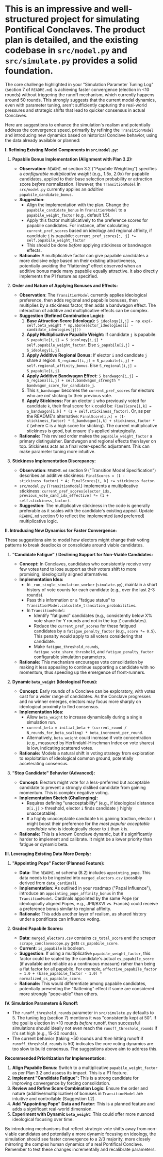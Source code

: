 # This is an impressive and well-structured project for simulating Pontifical Conclaves. The product plan is detailed, and the existing codebase in `src/model.py` and `src/simulate.py` provides a solid foundation.

The core challenge highlighted in your "Simulation Parameter Tuning Log" (section 7 of `README.md`) is achieving faster convergence (election in <10 rounds) without triggering the runoff mechanism, which currently happens around 50 rounds. This strongly suggests that the current model dynamics, even with parameter tuning, aren't sufficiently capturing the real-world pressures and strategic shifts that lead to quicker consensus in actual Conclaves.

Here are suggestions to enhance the simulation's realism and potentially address the convergence speed, primarily by refining the `TransitionModel` and introducing new dynamics based on historical Conclave behavior, using the data already available or planned:

**I. Refining Existing Model Components in `src/model.py`:**

1. **Papabile Bonus Implementation (Alignment with Plan 3.2):**
    * **Observation:** `README.md` section 3.2 ("Papabile Weighting") specifies a *configurable multiplicative weight* (e.g., 1.5x, 2.0x) for papabile candidates, applied to their base selection probability or attraction score *before* normalization. However, the `TransitionModel` in `src/model.py` currently applies an *additive* `papabile_candidate_bonus`.
    * **Suggestion:**
        * Align the implementation with the plan. Change the `papabile_candidate_bonus` in `TransitionModel` to a `papabile_weight_factor` (e.g., default 1.5).
        * Apply this factor multiplicatively to the preference scores for papabile candidates. For instance, after calculating `current_pref_scores` based on ideology and regional affinity, if candidate `j` is papabile:
            `current_pref_scores[:, j] *= self.papabile_weight_factor`
        * This should be done *before* applying stickiness or bandwagon effects.
    * **Rationale:** A multiplicative factor can give papabile candidates a more decisive edge based on their existing attractiveness, potentially avoiding the "flattening" effect observed when an additive bonus made many papabile equally attractive. It also directly implements the P1 feature as specified.

2. **Order and Nature of Applying Bonuses and Effects:**
    * **Observation:** The `TransitionModel` currently applies ideological preference, then adds regional and papabile bonuses, then multiplies by a stickiness factor, then adds a bandwagon effect. The interaction of additive and multiplicative effects can be complex.
    * **Suggestion (Refined Combination Logic):**
        1. **Base Attraction Score (Ideology):** `S_ideology[i,j] = np.exp(-self.beta_weight * np.abs(elector_ideologies[i] - candidate_ideologies[j]))`
        2. **Apply Multiplicative Papabile Weight:** If candidate `j` is papabile: `S_papabile[i,j] = S_ideology[i,j] * self.papabile_weight_factor`. Else `S_papabile[i,j] = S_ideology[i,j]`.
        3. **Apply Additive Regional Bonus:** If elector `i` and candidate `j` share a region: `S_regional[i,j] = S_papabile[i,j] + self.regional_affinity_bonus`. Else `S_regional[i,j] = S_papabile[i,j]`.
        4. **Apply Additive Bandwagon Effect:** `S_bandwagon[i,j] = S_regional[i,j] + self.bandwagon_strength * bandwagon_score_for_candidate_j`.
        5. This `S_bandwagon` becomes the `current_pref_scores` for electors who are *not* sticking to their previous vote.
        6. **Apply Stickiness:** For an elector `i` who previously voted for candidate `k`, their final score for `k` could be: `FinalScore[i,k] = S_bandwagon[i,k] * (1 + self.stickiness_factor)`. Or, as per the README's alternative: `FinalScore[i,k] = (1-stickiness_factor) * S_bandwagon[i,k] + stickiness_factor * C` (where C is a high score for sticking). The current multiplicative stickiness is good, but ensure it's applied strategically.
    * **Rationale:** This revised order makes the `papabile_weight_factor` a primary distinguisher. Bandwagon and regional effects then layer on top. Stickiness acts as a final voter-specific adjustment. This can make parameter tuning more intuitive.

3. **Stickiness Implementation Discrepancy:**
    * **Observation:** `README.md` section 9 ("Transition Model Specification") describes an additive stickiness: `FinalScores = (1 - stickiness_factor) * A; FinalScores[i, k] += stickiness_factor`.
    * `src/model.py` (`TransitionModel`) implements a multiplicative stickiness: `current_pref_scores[elector_idx, previous_vote_cand_idx_effective] *= (1 + self.stickiness_factor)`.
    * **Suggestion:** The multiplicative stickiness in the code is generally preferable as it scales with the candidate's existing appeal. Update `README.md` section 9 to reflect the implemented (and preferred) multiplicative logic.

**II. Introducing New Dynamics for Faster Convergence:**

These suggestions aim to model how electors might change their voting patterns to break deadlocks or consolidate around viable candidates.

1. **"Candidate Fatigue" / Declining Support for Non-Viable Candidates:**
    * **Concept:** In Conclaves, candidates who consistently receive very few votes tend to lose support as their voters shift to more promising, ideologically aligned alternatives.
    * **Implementation Idea:**
        * In `_run_single_simulation_worker` (`simulate.py`), maintain a short history of vote counts for each candidate (e.g., over the last 2-3 rounds).
        * Pass this information or a "fatigue status" to `TransitionModel.calculate_transition_probabilities`.
        * In `TransitionModel`:
            * Identify "fatigued" candidates (e.g., consistently below X% vote share for Y rounds and not in the top Z candidates).
            * Reduce the `current_pref_scores` for these fatigued candidates by a `fatigue_penalty_factor` (e.g., `score *= 0.5`). This penalty would apply to all voters considering that candidate.
            * Make `fatigue_threshold_rounds`, `fatigue_vote_share_threshold`, and `fatigue_penalty_factor` configurable simulation parameters.
    * **Rationale:** This mechanism encourages vote consolidation by making it less appealing to continue supporting a candidate with no momentum, thus speeding up the emergence of front-runners.

2. **Dynamic `beta_weight` (Ideological Focus):**
    * **Concept:** Early rounds of a Conclave can be exploratory, with votes cast for a wider range of candidates. As the Conclave progresses and no winner emerges, electors may focus more sharply on ideological proximity to find consensus.
    * **Implementation Idea:**
        * Allow `beta_weight` to increase dynamically during a single simulation run.
        * `current_beta = initial_beta + (current_round / N_rounds_for_beta_scaling) * beta_increment_per_round`.
        * Alternatively, `beta_weight` could increase if vote concentration (e.g., measured by Herfindahl-Hirschman Index on vote shares) is low, indicating scattered votes.
    * **Rationale:** Models a natural shift in voting strategy from exploration to exploitation of ideological common ground, potentially accelerating consensus.

3. **"Stop Candidate" Behavior (Advanced):**
    * **Concept:** Electors might vote for a less-preferred but acceptable candidate to prevent a strongly disliked candidate from gaining momentum. This is complex negative voting.
    * **Implementation Sketch (Challenging):**
        * Requires defining "unacceptability" (e.g., if ideological distance `D[i,j]` > threshold, elector `i` finds candidate `j` highly unacceptable).
        * If a highly unacceptable candidate `k` is gaining traction, elector `i` might boost their preference for the *most popular acceptable candidate* who is ideologically closer to `i` than `k` is.
    * **Rationale:** This is a known Conclave dynamic, but it's significantly harder to implement and calibrate. It might be a lower priority than fatigue or dynamic beta.

**III. Leveraging Existing Data More Deeply:**

1. **"Appointing Pope" Factor (Planned Feature):**
    * **Data:** The `README.md` schema (8.2) includes `appointing_pope`. This data needs to be ingested into `merged_electors.csv` (possibly derived from `date_cardinal`).
    * **Implementation:** As outlined in your roadmap ("Papal Influence"), introduce an `appointing_pope_affinity_bonus` in the `TransitionModel`. Cardinals appointed by the same Pope (or ideologically aligned Popes, e.g., JPII/BXVI vs. Francis) could receive a preference bonus similar to regional affinity.
    * **Rationale:** This adds another layer of realism, as shared history under a pontificate can influence voting.

2. **Graded Papabile Scores:**
    * **Data:** `merged_electors.csv` contains `cs_total_score` and the scraper `scrape_conclavoscope.py` gets `cs_papabile_score`.
    * **Current:** `is_papabile` is boolean.
    * **Suggestion:** If using a multiplicative `papabile_weight_factor`, this factor could be scaled by the candidate's actual `cs_papabile_score` (if available and reliable as a continuous measure) rather than being a flat factor for all papabile. For example, `effective_papabile_factor = 1.0 + (base_papabile_factor - 1.0) * normalized_cs_papabile_score`.
    * **Rationale:** This would differentiate among papabile candidates, potentially preventing the "flattening" effect if some are considered more strongly "pope-able" than others.

**IV. Simulation Parameters & Runoff:**

* The `runoff_threshold_rounds` parameter in `src/simulate.py` defaults to 5. The tuning log (section 7) mentions it was "consistently kept at 50". If the goal is election in <10 rounds *before* runoff, then successful simulations should ideally not even reach the `runoff_threshold_rounds` if it's set high (e.g., 15-20 rounds).
* The current behavior (taking ~50 rounds and *then* hitting runoff if `runoff_threshold_rounds` is 50) indicates the core voting dynamics are too slow to build consensus. The suggestions above aim to address this.

**Recommended Prioritization for Implementation:**

1. **Align Papabile Bonus:** Switch to a multiplicative `papabile_weight_factor` as per Plan 3.2 and assess its impact. This is a P1 feature.
2. **Implement "Candidate Fatigue":** This is a strong candidate for improving convergence by forcing consolidation.
3. **Review and Refine Score Combination Logic:** Ensure the order and nature (additive/multiplicative) of bonuses in `TransitionModel` are intuitive and controllable (Suggestion I.2).
4. **Add "Appointing Pope" Data and Factor:** This is a planned feature and adds a significant real-world dimension.
5. **Experiment with Dynamic `beta_weight`:** This could offer more nuanced ideological focusing over time.

By introducing mechanisms that reflect strategic vote shifts away from non-viable candidates and potentially a more dynamic focusing on ideology, the simulation should see faster convergence to a 2/3 majority, more closely mirroring the complex human dynamics of a real Pontifical Conclave. Remember to test these changes incrementally and recalibrate parameters.
